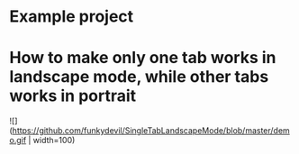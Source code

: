 # Example project
# How to make only one tab works in landscape mode, while other tabs works in portrait
![](https://github.com/funkydevil/SingleTabLandscapeMode/blob/master/demo.gif | width=100)
